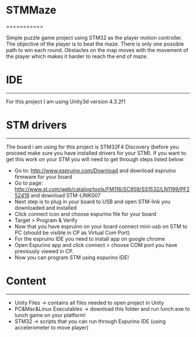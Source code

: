 # STMMaze
===========

Simple puzzle game project using STM32 as the player motion controller. The objective of the player is to beat the maze.
There is only one possible path to win each round. Obstacles on the map moves with the movement of the player which makes it harder to reach the end of maze.

# IDE
------

For this project I am using Unity3d version 4.3.2f1

# STM drivers
------
The board i am using for this project is STM32F4 Discovery (before you proceed make sure you have installed drivers for your STM). If you want to get this work on your STM you will need to get through steps listed below:
- Go to: http://www.espruino.com/Download and download espruino firmware for your board
- Go to page: http://www.st.com/web/catalog/tools/FM116/SC959/SS1532/LN1199/PF252419 and download STM-LINK007
- Next step is to plug in your board to USB and open STM-link you downloaded and installed
- Click connect icon and choose espurino file for your board
- Target > Program & Verify
- Now that you have espruino on your board connect mini-usb on STM to PC (should be visible in CP as Virtual Com Port)
- For the espruino IDE you need to install app on google chrome
- Open Espurino app and click connect > choose COM port you have previously viewed in CP.
- Now you can program STM using espurino IDE!

# Content
------
- Unity Files -> contains all files needed to open project in Unity
- PC&Mac&Linux Executables -> download this folder and run lunch.exe to lunch game on your platform!
- STM32 -> scripts that you can run through Espurino IDE (using accelerometer to move player)